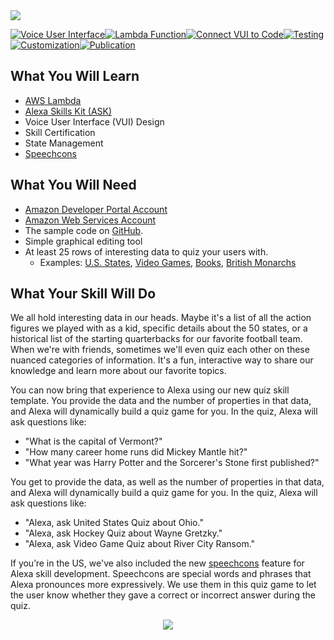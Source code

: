 <img src="https://m.media-amazon.com/images/G/01/mobile-apps/dex/alexa/alexa-skills-kit/tutorials/quiz-game/header._TTH_.png" />

[![Voice User Interface](https://m.media-amazon.com/images/G/01/mobile-apps/dex/alexa/alexa-skills-kit/tutorials/navigation/1-off._TTH_.png)](./1-voice-user-interface.md)[![Lambda Function](https://m.media-amazon.com/images/G/01/mobile-apps/dex/alexa/alexa-skills-kit/tutorials/navigation/2-off._TTH_.png)](./2-lambda-function.md)[![Connect VUI to Code](https://m.media-amazon.com/images/G/01/mobile-apps/dex/alexa/alexa-skills-kit/tutorials/navigation/3-off._TTH_.png)](./3-connect-vui-to-code.md)[![Testing](https://m.media-amazon.com/images/G/01/mobile-apps/dex/alexa/alexa-skills-kit/tutorials/navigation/4-off._TTH_.png)](./4-testing.md)[![Customization](https://m.media-amazon.com/images/G/01/mobile-apps/dex/alexa/alexa-skills-kit/tutorials/navigation/5-off._TTH_.png)](./5-customization.md)[![Publication](https://m.media-amazon.com/images/G/01/mobile-apps/dex/alexa/alexa-skills-kit/tutorials/navigation/6-off._TTH_.png)](./6-publication.md)

## What You Will Learn
*  [AWS Lambda](http://aws.amazon.com/lambda)
*  [Alexa Skills Kit (ASK)](https://developer.amazon.com/alexa-skills-kit)
*  Voice User Interface (VUI) Design
*  Skill Certification
*  State Management
*  [Speechcons](https://developer.amazon.com/public/solutions/alexa/alexa-skills-kit/docs/speechcon-reference)

## What You Will Need
*  [Amazon Developer Portal Account](http://developer.amazon.com)
*  [Amazon Web Services Account](http://aws.amazon.com/)
*  The sample code on [GitHub](https://github.com/alexa/skill-sample-nodejs-quiz-game).
*  Simple graphical editing tool
*  At least 25 rows of interesting data to quiz your users with.
   *  Examples: [U.S. States](.data/states.js), [Video Games](.data/videogames.js), [Books](data/books.js), [British Monarchs](data/monarchs.js)

## What Your Skill Will Do
We all hold interesting data in our heads. Maybe it's a list of all the action figures we played with as a kid, specific details about the 50 states, or a historical list of the starting quarterbacks for our favorite football team. When we're with friends, sometimes we'll even quiz each other on these nuanced categories of information. It's a fun, interactive way to share our knowledge and learn more about our favorite topics.

You can now bring that experience to Alexa using our new quiz skill template. You provide the data and the number of properties in that data, and Alexa will dynamically build a quiz game for you. In the quiz, Alexa will ask questions like:
*  "What is the capital of Vermont?"
*  "How many career home runs did Mickey Mantle hit?"
*  "What year was Harry Potter and the Sorcerer's Stone first published?"

You get to provide the data, as well as the number of properties in that data, and Alexa will dynamically build a quiz game for you.  In the quiz, Alexa will ask questions like:
*  "Alexa, ask United States Quiz about Ohio."
*  "Alexa, ask Hockey Quiz about Wayne Gretzky."
*  "Alexa, ask Video Game Quiz about River City Ransom."

If you’re in the US, we've also included the new [speechcons](https://developer.amazon.com/public/solutions/alexa/alexa-skills-kit/docs/speechcon-reference) feature for Alexa skill development. Speechcons are special words and phrases that Alexa pronounces more expressively. We use them in this quiz game to let the user know whether they gave a correct or incorrect answer during the quiz.

<p align='center'>
<a href='./1-voice-user-interface.md'><img src='https://camo.githubusercontent.com/db9b9ce26327ad3bac57ec4daf0961a382d75790/68747470733a2f2f6d2e6d656469612d616d617a6f6e2e636f6d2f696d616765732f472f30312f6d6f62696c652d617070732f6465782f616c6578612f616c6578612d736b696c6c732d6b69742f7475746f7269616c732f67656e6572616c2f627574746f6e732f627574746f6e5f6765745f737461727465642e5f5454485f2e706e67'></a>
</p>
